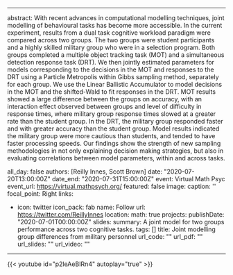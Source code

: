
---

abstract: With recent advances in computational modelling techniques, joint modelling of behavioural tasks has become more accessible. In the current experiment, results from a dual task cognitive workload paradigm were compared across two groups. The two groups were student participants and a highly skilled military group who were in a selection program. Both groups completed a multiple object tracking task (MOT) and a simultaneous detection response task (DRT). We then jointly estimated parameters for models corresponding to the decisions in the MOT and responses to the DRT using a Particle Metropolis within Gibbs sampling method, separately for each group. We use the Linear Ballistic Accumulator to model decisions in the MOT and the shifted-Wald to fit responses in the DRT. MOT results showed a large difference between the groups on accuracy, with an interaction effect observed between groups and level of difficulty in response times, where military group response times slowed at a greater rate than the student group. In the DRT, the military group responded faster and with greater accuracy than the student group. Model results indicated the military group were more cautious than students, and tended to have faster processing speeds. Our findings show the strength of new sampling methodologies in not only explaining decision making strategies, but also in evaluating correlations between model parameters, within and across tasks.

all_day: false
authors: [Reilly Innes, Scott Brown]
date: "2020-07-20T13:00:00Z"
date_end: "2020-07-31T15:00:00Z"
event: Virtual Math Psyc
event_url: https://virtual.mathpsych.org/
featured: false
image:
  caption: ''
  focal_point: Right
links:
- icon: twitter
  icon_pack: fab
  name: Follow
  url: https://twitter.com/ReillyInnes
location: 
math: true
projects:
publishDate: "2020-07-01T00:00:00Z"
slides: 
summary: A joint model for two groups performance across two cognitive tasks.
tags: []
title: Joint modelling group differences from military personnel
url_code: ""
url_pdf: ""
url_slides: ""
url_video: ""
---



{{< youtube id="p2leAeBIRn4" autoplay="true" >}}


